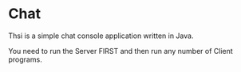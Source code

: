 # Chat
Thsi is a simple chat console application written in Java.

You need to run the Server FIRST and then run any number of Client programs.
